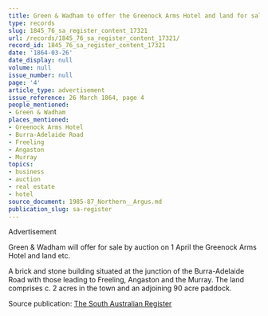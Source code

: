 ```yaml
---
title: Green & Wadham to offer the Greenock Arms Hotel and land for sale by auction
type: records
slug: 1845_76_sa_register_content_17321
url: /records/1845_76_sa_register_content_17321/
record_id: 1845_76_sa_register_content_17321
date: '1864-03-26'
date_display: null
volume: null
issue_number: null
page: '4'
article_type: advertisement
issue_reference: 26 March 1864, page 4
people_mentioned:
- Green & Wadham
places_mentioned:
- Greenock Arms Hotel
- Burra-Adelaide Road
- Freeling
- Angaston
- Murray
topics:
- business
- auction
- real estate
- hotel
source_document: 1985-87_Northern__Argus.md
publication_slug: sa-register
---
```


Advertisement

Green & Wadham will offer for sale by auction on 1 April the Greenock Arms Hotel and land etc.

A brick and stone building situated at the junction of the Burra-Adelaide Road with those leading to Freeling, Angaston and the Murray.  The land comprises c. 2 acres in the town and an adjoining 90 acre paddock.

Source publication: [The South Australian Register](/publications/sa-register/)
